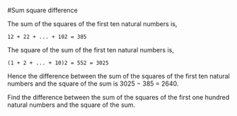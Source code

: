 #Sum square difference

The sum of the squares of the first ten natural numbers is,

`12 + 22 + ... + 102 = 385`

The square of the sum of the first ten natural numbers is,

`(1 + 2 + ... + 10)2 = 552 = 3025`

Hence the difference between the sum of the squares of the first ten natural numbers and the square of the sum is 3025 − 385 = 2640.

Find the difference between the sum of the squares of the first one hundred natural numbers and the square of the sum.